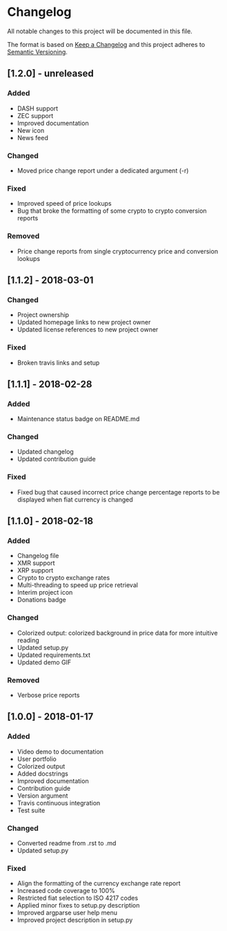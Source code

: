 # Changelog
All notable changes to this project will be documented in this file.

The format is based on [Keep a Changelog](http://keepachangelog.com/en/1.0.0/)
and this project adheres to [Semantic Versioning](http://semver.org/spec/v2.0.0.html).

## [1.2.0] - unreleased
### Added
- DASH support
- ZEC support
- Improved documentation
- New icon
- News feed

### Changed
- Moved price change report under a dedicated argument (-r)

### Fixed
- Improved speed of price lookups
- Bug that broke the formatting of some crypto to crypto conversion reports

### Removed
- Price change reports from single cryptocurrency price and conversion lookups

## [1.1.2] - 2018-03-01
### Changed
- Project ownership
- Updated homepage links to new project owner
- Updated license references to new project owner

### Fixed
- Broken travis links and setup

## [1.1.1] - 2018-02-28
### Added
- Maintenance status badge on README.md

### Changed
- Updated changelog
- Updated contribution guide

### Fixed
- Fixed bug that caused incorrect price change percentage reports to be
displayed when fiat currency is changed

## [1.1.0] - 2018-02-18
### Added
- Changelog file
- XMR support
- XRP support
- Crypto to crypto exchange rates
- Multi-threading to speed up price retrieval
- Interim project icon
- Donations badge

### Changed
- Colorized output: colorized background in price data for more intuitive reading
- Updated setup.py
- Updated requirements.txt
- Updated demo GIF

### Removed
- Verbose price reports

## [1.0.0] - 2018-01-17
### Added
- Video demo to documentation
- User portfolio
- Colorized output
- Added docstrings
- Improved documentation
- Contribution guide
- Version argument
- Travis continuous integration
- Test suite

### Changed
- Converted readme from .rst to .md
- Updated setup.py

### Fixed
- Align the formatting of the currency exchange rate report
- Increased code coverage to 100%
- Restricted fiat selection to ISO 4217 codes
- Applied minor fixes to setup.py description
- Improved argparse user help menu
- Improved project description in setup.py
